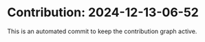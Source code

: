 # Contribution: 2024-12-13-06-52
This is an automated commit to keep the contribution graph active.
